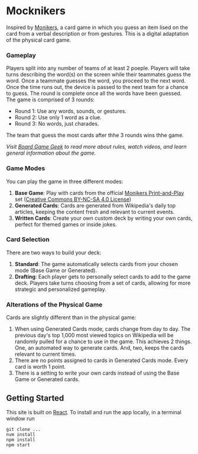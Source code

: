 # Mocknikers

Inspired by <a href="https://www.cmyk.games/products/monikers" target="_blank">Monikers</a>, a card game in which you guess an item lised on the card from a verbal description or from gestures. This is a digital adaptation of the physical card game.

### Gameplay

Players split into any number of teams of at least 2 poeple. Players will take turns describing the word(s) on the screen while their teammates guess the word. Once a teammate guesses the word, you proceed to the next word. Once the time runs out, the device is passed to the next team for a chance to guess. The round is complete once all the words have been guessed. The game is comprised of 3 rounds:

- Round 1: Use any words, sounds, or gestures.
- Round 2: Use only 1 word as a clue.
- Round 3: No words, just charades.

The team that guess the most cards after thhe 3 rounds wins thhe game.

_Visit <a href="https://boardgamegeek.com/boardgame/156546/monikers" target="_blank">Board Game Geek</a> to read more about rules, watch videos, and learn general information about the game._

### Game Modes

You can play the game in three different modes:

1. **Base Game**: Play with cards from the official [Monikers Print-and-Play](https://s3.amazonaws.com/www.monikersgame.com/Press+kit/Monikers+PnP.pdf) set ([Creative Commons BY-NC-SA 4.0 License](https://creativecommons.org/licenses/by-nc-sa/4.0/deed.en))
2. **Generated Cards**: Cards are generated from Wikipedia's daily top articles, keeping the content fresh and relevant to current events.
3. **Written Cards**: Create your own custom deck by writing your own cards, perfect for themed games or inside jokes.

### Card Selection

There are two ways to build your deck:

1. **Standard**: The game automatically selects cards from your chosen mode (Base Game or Generated).
2. **Drafting**: Each player gets to personally select cards to add to the game deck. Players take turns choosing from a set of cards, allowing for more strategic and personalized gameplay.

### Alterations of the Physical Game

Cards are slightly different than in the physical game:

1. When using Generated Cards mode, cards change from day to day. The previous day's top 1,000 most viewed topics on Wikipedia will be randomly pulled for a chance to use in the game. This achieves 2 things. One, an automated way to generate cards. And, two, keeps the cards relevant to current times.
2. There are no points assigned to cards in Generated Cards mode. Every card is worth 1 point.
3. There is a setting to write your own cards instead of using the Base Game or Generated cards.

## Getting Started

This site is built on <a href="https://react.dev" target="_blank">React</a>. To install and run the app locally, in a terminal window run

    git clone ...
    nvm install
    npm install
    npm start
